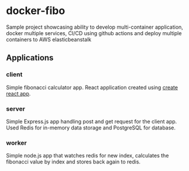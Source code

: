 # docker-fibo

Sample project showcasing ability to develop multi-container application, docker multiple services, CI/CD using github actions and deploy multiple containers to AWS elasticbeanstalk 

## Applications

### client
Simple fibonacci calculator app. React application created using [create react app](https://github.com/facebook/create-react-app).

### server
Simple Express.js app handling post and get request for the client app. Used Redis for in-memory data storage and PostgreSQL for database.

### worker
Simple node.js app that watches redis for new index, calculates the fibonacci value by index and stores back again to redis.
